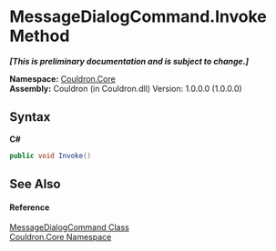 # MessageDialogCommand.Invoke Method 
 _**\[This is preliminary documentation and is subject to change.\]**_

**Namespace:**&nbsp;<a href="N_Couldron_Core">Couldron.Core</a><br />**Assembly:**&nbsp;Couldron (in Couldron.dll) Version: 1.0.0.0 (1.0.0.0)

## Syntax

**C#**<br />
``` C#
public void Invoke()
```


## See Also


#### Reference
<a href="T_Couldron_Core_MessageDialogCommand">MessageDialogCommand Class</a><br /><a href="N_Couldron_Core">Couldron.Core Namespace</a><br />